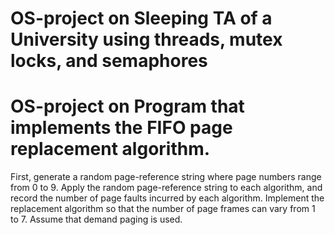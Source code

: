 # OS-project on Sleeping TA of a University using threads, mutex locks, and semaphores
# OS-project on Program that implements the FIFO page replacement algorithm. 
First, generate a random page-reference string where page numbers range
from 0 to 9. Apply the random page-reference string to each algorithm, and
record the number of page faults incurred by each algorithm. Implement
the replacement algorithm so that the number of page frames can vary
from 1 to 7. Assume that demand paging is used.
